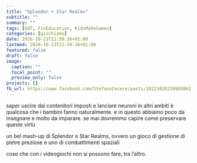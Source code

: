```yaml
---
title: "Splendor + Star Realms"
subtitle: ""
summary: ""
tags: [GdT, FixEducation, KidsMakeGames]
categories: [giochiamo]
date: 2020-10-23T21:58:36+01:00
lastmod: 2020-10-23T21:58:36+01:00
featured: false
draft: false
image:
  caption: ""
  focal_point: ""
  preview_only: false
projects: []
fb_url: https://www.facebook.com/StefanoCecere/posts/10221028230869862
---
```


saper uscire dai contenitori imposti e lanciare neuroni in altri ambiti è qualcosa che i bambini fanno naturalmente.
e in questo abbiamo poco da insegnare e molto da imparare.
se mai dovremmo capire come preservare queste virtù

un bel mash-up di Splendor e Star Realms, ovvero un gioco di gestione di pietre preziose e uno di combattimenti spaziali

cose che con i videogiochi non si possono fare, tra l’altro.
